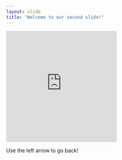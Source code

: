 ```yaml
---
layout: slide
title: "Welcome to our second slide!"
---
```

<iframe src="https://giphy.com/embed/yrhhmre5fN2PtRujfo" width="300" height="300" frameBorder="0" class="giphy-embed" allowFullScreen></iframe><p><a href="https://giphy.com/gifs/hills-pet-nutrition-science-diet-yrhhmre5fN2PtRujfo"></a></p>
Use the left arrow to go back!
